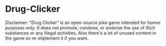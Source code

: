 # Drug-Clicker
Disclaimer: "Drug Clicker" is an open-source joke game intended for humor purposes only. It does not promote, condone, or endorse the use of illicit substances or any illegal activities. Also there's a lot of unused content in the game so re-implement it if you want.
